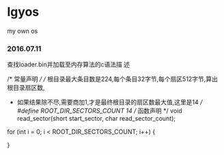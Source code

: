 # lgyos
my own os

### 2016.07.11 ########################
查找loader.bin并加载至内存算法的c语法描
述

/* 常量声明 */
/* 根目录最大条目数是224,每个条目32字节,每个扇区512字节,算出根目录扇区数,
 * 如果结果除不尽,需要商加1,才是最终根目录的扇区数最大值,这里是14 */
#define ROOT_DIR_SECTORS_COUNT 14
/* 函数声明 */
void read_sector(short start_sector, char read_sector_count);

for (int i = 0; i < ROOT_DIR_SECTORS_COUNT; i++) {

}
